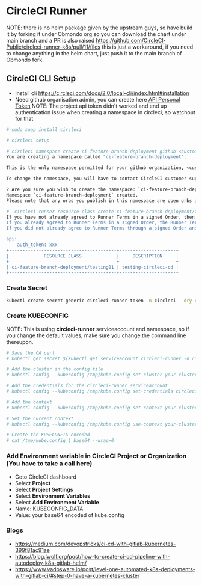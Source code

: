 # CircleCI Runner

NOTE: there is no helm package given by the upstream guys, so have build it by forking it under Obmondo org
so you can download the chart under main branch and a PR is also raised https://github.com/CircleCI-Public/circleci-runner-k8s/pull/11/files
this is just a workaround, if you need to change anything in the helm chart, just push it to the main branch of
Obmondo fork.

## CircleCI CLI Setup

* Install cli https://circleci.com/docs/2.0/local-cli/index.html#installation
* Need github organisation admin, you can create here [API Personal Token](https://circleci.com/docs/2.0/managing-api-tokens/#creating-a-personal-api-token)
  NOTE: The project api token didn't worked and end up authentication issue when creating a namespace in circleci,
        so watchout for that

```sh
# sudo snap install circleci

# circleci setup

# circleci namespace create ci-feature-branch-deployment github <customer_name>
You are creating a namespace called "ci-feature-branch-deployment".

This is the only namespace permitted for your github organization, <customer_name>.

To change the namespace, you will have to contact CircleCI customer support.

? Are you sure you wish to create the namespace: `ci-feature-branch-deployment` Yes
Namespace `ci-feature-branch-deployment` created.
Please note that any orbs you publish in this namespace are open orbs and are world-readable.

#  circleci runner resource-class create ci-feature-branch-deployment/testing01 testing-circleci-cd --generate-token
If you have not already agreed to Runner Terms in a signed Order, then by continuing to install Runner, you are agreeing to CircleCI's Runner Terms which are found at: https://circleci.com/legal/runner-terms/.
If you already agreed to Runner Terms in a signed Order, the Runner Terms in the signed Order supersede the Runner Terms in the web address above.
If you did not already agree to Runner Terms through a signed Order and do not agree to the Runner Terms in the web address above, please do not install or use Runner.

api:
    auth_token: xxx
+----------------------------------------+---------------------+
|             RESOURCE CLASS             |     DESCRIPTION     |
+----------------------------------------+---------------------+
| ci-feature-branch-deployment/testing01 | testing-circleci-cd |
+----------------------------------------+---------------------+
```

### Create Secret

```sh
kubectl create secret generic circleci-runner-token -n circleci --dry-run=client --from-literal=resourceClass=ci-feature-branch-deployment/testing01 --from-literal=runnerToken=xxxx -o yaml | kubeseal --controller-name sealed-secrets --controller-namespace system --cert /tmp/staging.pem -o yaml - > /tmp/circleci-runner-token.yaml
```

### Create KUBECONFIG

NOTE: This is using **circleci-runner** serviceaccount and namespace, so if you change the default values,
      make sure you change the command line thereupon.

```sh
# Save the CA cert
# kubectl get secret $(kubectl get serviceaccount circleci-runner -n circleci-runner -o yaml | yq eval '.secrets.[].name' -) -n circleci-runner -o yaml | yq eval '.data."ca.crt"' - | base64 --decode > /tmp/staging.ca.crt
```

```sh
# Add the cluster in the config file
# kubectl config --kubeconfig /tmp/kube.config set-cluster your-clustername --embed-certs=true --server="https://kubernetes.default.svc" --certificate-authority=/tmp/staging.ca.crt
```

```sh
# Add the credentials for the circleci-runner serviceaccount
# kubectl config --kubeconfig /tmp/kube.config set-credentials circleci-runner --token=$(kubectl get secret $(kubectl get serviceaccount circleci-runner -n circleci-runner -o yaml | yq eval '.secrets.[].name' -) -n circleci-runner -o yaml | yq eval '.data."token"' - | base64 --decode)
```

```sh
# Add the context
# kubectl config --kubeconfig /tmp/kube.config set-context your-clustername --cluster=your-clustername --user=circleci-runner
```

```sh
# Set the current context
# kubectl config --kubeconfig /tmp/kube.config use-context your-clustername
```

```sh
# Create the KUBECONFIG encoded
# cat /tmp/kube.config | base64 --wrap=0
```

### Add Environment variable in CircleCI Project or Organization (You have to take a call here)

* Goto CircleCI dashboard
* Select **Project**
* Select **Project Settings**
* Select **Environment Variables**
* Select **Add Environment Variable**
* Name: KUBECONFIG_DATA
* Value: your base64 encoded of kube.config

### Blogs

* https://medium.com/devopstricks/ci-cd-with-gitlab-kubernetes-399f81ac91ae
* https://blog.lwolf.org/post/how-to-create-ci-cd-pipeline-with-autodeploy-k8s-gitlab-helm/
* https://www.vadosware.io/post/level-one-automated-k8s-deployments-with-gitlab-ci/#step-0-have-a-kubernetes-cluster
